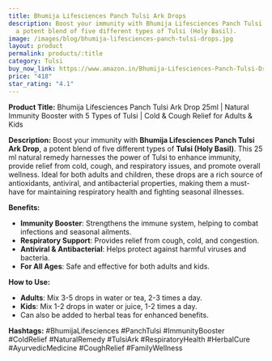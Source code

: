 ```yaml
---
title: Bhumija Lifesciences Panch Tulsi Ark Drops
description: Boost your immunity with Bhumija Lifesciences Panch Tulsi Ark Drop,
  a potent blend of five different types of Tulsi (Holy Basil).
image: /images/blog/bhumija-lifesciences-panch-tulsi-drops.jpg
layout: product
permalink: products/:title
category: Tulsi
buy_now_link: https://www.amazon.in/Bhumija-Lifesciences-Panch-Tulsi-Drops/dp/B01I6GO398/ref=sxin_15_pa_sp_search_thematic_sspa?content-id=amzn1.sym.5f0af06c-b5c9-4e71-bd04-2954cdf89bd6%3Aamzn1.sym.5f0af06c-b5c9-4e71-bd04-2954cdf89bd6&tag=ayushmonk-21
price: "418"
star_rating: "4.1"
---
```

**Product Title:** Bhumija Lifesciences Panch Tulsi Ark Drop 25ml | Natural Immunity Booster with 5 Types of Tulsi | Cold & Cough Relief for Adults & Kids

**Description:**
Boost your immunity with **Bhumija Lifesciences Panch Tulsi Ark Drop**, a potent blend of five different types of **Tulsi (Holy Basil)**. This 25 ml natural remedy harnesses the power of Tulsi to enhance immunity, provide relief from cold, cough, and respiratory issues, and promote overall wellness. Ideal for both adults and children, these drops are a rich source of antioxidants, antiviral, and antibacterial properties, making them a must-have for maintaining respiratory health and fighting seasonal illnesses.

**Benefits:**
- **Immunity Booster**: Strengthens the immune system, helping to combat infections and seasonal ailments.
- **Respiratory Support**: Provides relief from cough, cold, and congestion.
- **Antiviral & Antibacterial**: Helps protect against harmful viruses and bacteria.
- **For All Ages**: Safe and effective for both adults and kids.

**How to Use:**
- **Adults**: Mix 3-5 drops in water or tea, 2-3 times a day.
- **Kids**: Mix 1-2 drops in water or juice, 1-2 times a day.
- Can also be added to herbal teas for enhanced benefits.

**Hashtags:**
#BhumijaLifesciences #PanchTulsi #ImmunityBooster #ColdRelief #NaturalRemedy #TulsiArk #RespiratoryHealth #HerbalCure #AyurvedicMedicine #CoughRelief #FamilyWellness

